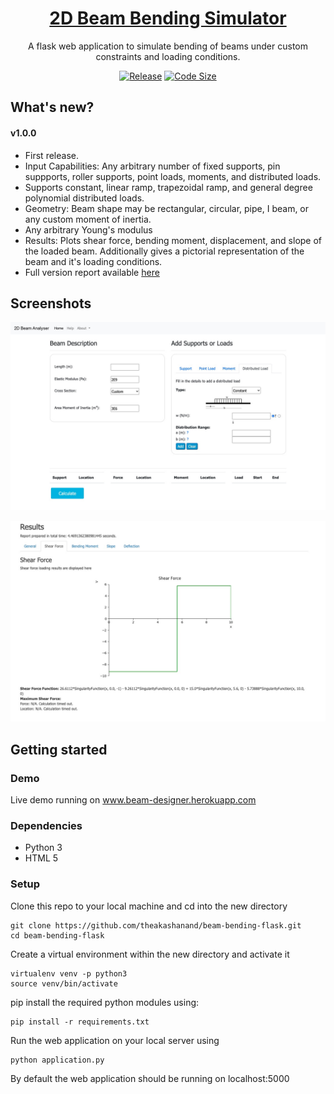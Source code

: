 <h1 align = "center">
  <a href="www.beam-designer.herokuapp.com">2D Beam Bending Simulator</a>
</h1>
<p align="center">
  A flask web application to simulate bending of beams under custom constraints and loading conditions.
</p>

<p align="center">
  <a href="https://github.com/theakashanand/beam-bending-flask/releases"><img alt="Release" src="https://img.shields.io/github/release/theakashanand/beam-bending-flask.svg"/></a>
  <a href="https://github.com/theakashanand/beam-bending-flask"><img alt="Code Size" src="https://img.shields.io/github/languages/code-size/theakashanand/beam-bending-flask.svg"/></a>
</p>

## What's new?

#### v1.0.0
* First release.
* Input Capabilities: Any arbitrary number of fixed supports, pin suppports, roller supports, point loads, moments, and distributed loads.
* Supports constant, linear ramp, trapezoidal ramp, and general degree polynomial distributed loads.
* Geometry: Beam shape may be rectangular, circular, pipe, I beam, or any custom moment of inertia.
* Any arbitrary Young's modulus
* Results: Plots shear force, bending moment, displacement, and slope of the loaded beam. Additionally gives a pictorial representation of the beam and it's loading conditions.
* Full version report available <a href = "https://github.com/theakashanand/beam-bending-flask/blob/master/docs/assets/beam_app_v1.0.0.pdf">here</a>

## Screenshots
<p align="center">
  <img alt="Inputs" src="https://github.com/theakashanand/beam-bending-flask/blob/master/docs/assets/screenshots/InputsDistributedLoadScreenshot.jpg" width=800/>
</p>

<p align="center">
  <img alt="Results" src="https://github.com/theakashanand/beam-bending-flask/blob/master/docs/assets/screenshots/ShearForceScreenshot.jpg" width=800/>
</p>


## Getting started

### Demo
Live demo running on <a href="www.beam-designer.herokuapp.com">www.beam-designer.herokuapp.com</a>

### Dependencies

* Python 3
* HTML 5

### Setup
Clone this repo to your local machine and cd into the new directory
```
git clone https://github.com/theakashanand/beam-bending-flask.git
cd beam-bending-flask
```
Create a virtual environment within the new directory and activate it
```
virtualenv venv -p python3
source venv/bin/activate
```
pip install the required python modules using:
```
pip install -r requirements.txt
```
Run the web application on your local server using
```
python application.py
```
By default the web application should be running on localhost:5000

